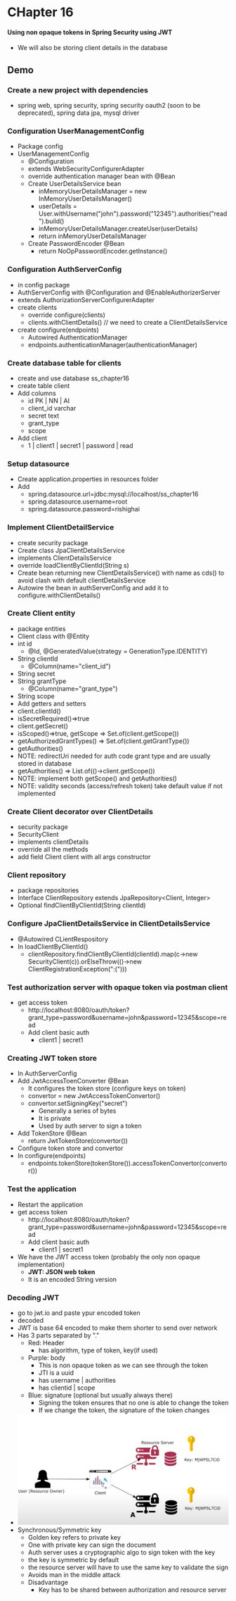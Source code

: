 # CHapter 16

#### Using non opaque tokens in Spring Security using JWT

- We will also be storing client details in the database

## Demo

### Create a new project with dependencies
- spring web, spring security, spring security oauth2 (soon to be deprecated), spring data jpa, mysql driver

### Configuration UserManagementConfig
- Package config
- UserManagementConfig
    - @Configuration
    - extends WebSecurityConfigurerAdapter
    - override authentication manager bean with @Bean
    - Create UserDetailsService bean
        - inMemoryUserDetailsManager = new InMemoryUserDetailsManager()
        - userDetails = User.withUsername("john").password("12345").authorities("read").build()
        - inMemoryUserDetailsManager.createUser(userDetails)
        - return inMemoryUserDetailsManager
    - Create PasswordEncoder @Bean
        - return NoOpPasswordEncoder.getInstance()

### Configuration AuthServerConfig
- in config package
- AuthServerConfig with @Configuration and @EnableAuthorizerServer
- extends AuthorizationServerConfigurerAdapter
- create clients
    - override configure(clients)
    - clients.withClientDetails() // we need to create a ClientDetailsService
- create configure(endpoints)
    - Autowired AuthenticationManager
    - endpoints.authenticationManager(authenticationManager)

### Create database table for clients
- create and use database ss_chapter16
- create table client
- Add columns
    - id PK | NN  | AI
    - client_id varchar
    - secret text
    - grant_type
    - scope
- Add client
    - 1 | client1 | secret1 | password | read

### Setup datasource
- Create application.properties in resources folder
- Add
    - spring.datasource.url=jdbc:mysql://localhost/ss_chapter16
    - spring.datasource.username=root
    - spring.datasource.password=rishighai

### Implement ClientDetailService
- create security package
- Create class JpaClientDetailsService
- implements ClientDetailsService
- override loadClientByClientId(String s)
- Create bean returning new ClientDetailsService() with name as cds() to avoid clash with default clientDetailsService
- Autowire the bean in authServerConfig and add it to configure.withClientDetails()

### Create Client entity
- package entities
- Client class with @Entity
- int id
    - @Id, @GeneratedValue(strategy = GenerationType.IDENTITY)
- String clientId
    - @Column(name="client_id")
- String secret
- String grantType
    - @Column(name="grant_type")
- String scope
- Add getters and setters
- client.clientId()
- isSecretRequired()=>true
- client.getSecret()
- isScoped()=>true, getScope => Set.of(client.getScope())
- getAuthorizedGrantTypes() => Set.of(client.getGrantType())
- getAuthorities()
- NOTE: redirectUri needed for auth code grant type and are usually stored in database
- getAuthorities() => List.of(()->client.getScope())
- NOTE: implement both getScope() and getAuthorities()
- NOTE: validity seconds (access/refresh token) take default value if not implemented

### Create Client decorator over ClientDetails
- security package
- SecurityClient
- implements clientDetails
- override all the methods
- add field Client client with all args constructor

### Client repository
- package repositories
- Interface ClientRepository extends JpaRepository<Client, Integer>
- Optional<Client> findClientByClientId(String clientId)

### Configure JpaClientDetailsService in ClientDetailsService
- @Autowired CLientRespository
- In loadClientByClientId()
    - clientRepository.findClientByClientId(clientId).map(c->new SecurityClient(c)).orElseThrow(()->new ClientRegistrationException(":(")))

### Test authorization server with opaque token via postman client
- get access token
    - http://localhost:8080/oauth/token?grant_type=password&username=john&password=12345&scope=read
    - Add client basic auth
        - client1 | secret1

### Creating JWT token store
- In AuthServerConfig
- Add JwtAccessToenConverter @Bean
    - It configures the token store (configure keys on token)
    - convertor = new JwtAccessTokenConvertor()
    - convertor.setSigningKey("secret")
        - Generally a series of bytes
        - It is private
        - Used by auth server to sign a token
- Add TokenStore @Bean
    - return JwtTokenStore(convertor())
- Configure token store and convertor
- In configure(endpoints)
    - endpoints.tokenStore(tokenStore()).accessTokenConvertor(convertor())
    
### Test the application
- Restart the application
- get access token
    - http://localhost:8080/oauth/token?grant_type=password&username=john&password=12345&scope=read
    - Add client basic auth
        - client1 | secret1
- We have the JWT access token (probably the only non opaque implementation)
    - <b>JWT: JSON web token</b>
    - It is an encoded String version

### Decoding JWT
- go to jwt.io and paste ypur encoded token
- decoded
- JWT is base 64 encoded to make them shorter to send over network
- Has 3 parts separated by "."
    - Red: Header
        - has algorithm, type of token, key(if used)
    - Purple: body
        - This is non opaque token as we can see through the token
        - JTI is a uuid
        - has username | authorities
        - has clientid | scope
    - Blue: signature (optional but usually always there)
        - Signing the token ensures that no one is able to change the token
        - If we change the token, the signature of the token changes
- ![architecture](src/main/resources/architecture.png)
- Synchronous/Symmetric key
    - Golden key refers to private key
    - One with private key can sign the document
    - Auth server uses a cryptographic algo to sign token with the key
    - the key is symmetric by default
    - the resource server will have to use the same key to validate the sign
    - Avoids man in the middle attack
    - Disadvantage
        - Key has to be shared between authorization and resource server